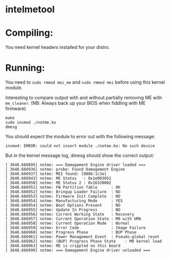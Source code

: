 intelmetool
===========

Compiling:
==========

You need kernel headers installed for your distro.

Running:
========

You need to `sudo rmmod mei_me` and `sudo rmmod mei` before using this kernel module.

Interesting to compare output with and without partially removing ME with
`me_cleaner`.
(NB: Always back up your BIOS when fiddling with ME firmware)

```
make
sudo insmod ./notme.ko
dmesg
```

You should expect the module to error out with the following message:
```
insmod: ERROR: could not insert module ./notme.ko: No such device
```

But in the kernel message log, dmesg should show the correct output:
```
[ 3648.666895] notme: === Damagement Engine driver loaded ===
[ 3648.666936] notme: probe: Found Damagement Engine
[ 3648.666937] notme: MEI found: [8086:1c3a]
[ 3648.666943] notme: ME Status   : 0x1e003052
[ 3648.666950] notme: ME Status 2 : 0x16320002
[ 3648.666951] notme: FW Partition Table      : OK
[ 3648.666952] notme: Bringup Loader Failure  : NO
[ 3648.666953] notme: Firmware Init Complete  : NO
[ 3648.666954] notme: Manufacturing Mode      : YES
[ 3648.666954] notme: Boot Options Present    : NO
[ 3648.666955] notme: Update In Progress      : NO
[ 3648.666956] notme: Current Working State   : Recovery
[ 3648.666957] notme: Current Operation State : M0 with UMA
[ 3648.666958] notme: Current Operation Mode  : Normal
[ 3648.666959] notme: Error Code              : Image Failure
[ 3648.666960] notme: Progress Phase          : BUP Phase
[ 3648.666961] notme: Power Management Event  : Pseudo-global reset
[ 3648.666962] notme: (BUP) Progress Phase State    : M0 kernel load
[ 3648.666963] notme: ME is crippled on this board
[ 3648.666999] notme: === Damagement Engine driver unloaded ===
```
